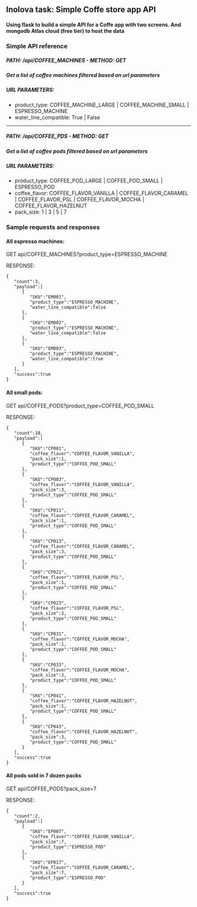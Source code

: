 ## Inolova task: Simple Coffe store app API
#### Using flask to build a simple API for a Coffe app with two screens. And mongodb Atlas cloud (free tier) to host the data

### Simple API reference
##### PATH: /api/COFFEE_MACHINES - METHOD: GET
##### Get a list of coffee machines filtered based on url parameters
##### URL PARAMETERS:
- product_type: COFFEE_MACHINE_LARGE | COFFEE_MACHINE_SMALL | ESPRESSO_MACHINE
- water_line_compatible: True | False
--------------------------------------------------------
##### PATH: /api/COFFEE_PDS - METHOD: GET
##### Get a list of coffee pods filtered based on url parameters
##### URL PARAMETERS:
- product_type: COFFEE_POD_LARGE | COFFEE_POD_SMALL | ESPRESSO_POD
- coffee_flavor: COFFEE_FLAVOR_VANILLA | COFFEE_FLAVOR_CARAMEL | COFFEE_FLAVOR_PSL | COFFEE_FLAVOR_MOCHA | COFFEE_FLAVOR_HAZELNUT
- pack_size: 1 | 3 | 5 | 7

### Sample requests and responses
#### All espresso machines: 
GET api/COFFEE_MACHINES?product_type=ESPRESSO_MACHINE

RESPONSE: 
```
{
   "count":3,
   "payload":[
      {
         "SKU":"EM001",
         "product_type":"ESPRESSO_MACHINE",
         "water_line_compatible":false
      },
      {
         "SKU":"EM002",
         "product_type":"ESPRESSO_MACHINE",
         "water_line_compatible":false
      },
      {
         "SKU":"EM003",
         "product_type":"ESPRESSO_MACHINE",
         "water_line_compatible":true
      }
   ],
   "success":true
}
```
#### All small pods: 
GET api/COFFEE_PODS?product_type=COFFEE_POD_SMALL

RESPONSE: 
```
{
   "count":10,
   "payload":[
      {
         "SKU":"CP001",
         "coffee_flavor":"COFFEE_FLAVOR_VANILLA",
         "pack_size":1,
         "product_type":"COFFEE_POD_SMALL"
      },
      {
         "SKU":"CP003",
         "coffee_flavor":"COFFEE_FLAVOR_VANILLA",
         "pack_size":3,
         "product_type":"COFFEE_POD_SMALL"
      },
      {
         "SKU":"CP011",
         "coffee_flavor":"COFFEE_FLAVOR_CARAMEL",
         "pack_size":1,
         "product_type":"COFFEE_POD_SMALL"
      },
      {
         "SKU":"CP013",
         "coffee_flavor":"COFFEE_FLAVOR_CARAMEL",
         "pack_size":3,
         "product_type":"COFFEE_POD_SMALL"
      },
      {
         "SKU":"CP021",
         "coffee_flavor":"COFFEE_FLAVOR_PSL",
         "pack_size":1,
         "product_type":"COFFEE_POD_SMALL"
      },
      {
         "SKU":"CP023",
         "coffee_flavor":"COFFEE_FLAVOR_PSL",
         "pack_size":3,
         "product_type":"COFFEE_POD_SMALL"
      },
      {
         "SKU":"CP031",
         "coffee_flavor":"COFFEE_FLAVOR_MOCHA",
         "pack_size":1,
         "product_type":"COFFEE_POD_SMALL"
      },
      {
         "SKU":"CP033",
         "coffee_flavor":"COFFEE_FLAVOR_MOCHA",
         "pack_size":3,
         "product_type":"COFFEE_POD_SMALL"
      },
      {
         "SKU":"CP041",
         "coffee_flavor":"COFFEE_FLAVOR_HAZELNUT",
         "pack_size":1,
         "product_type":"COFFEE_POD_SMALL"
      },
      {
         "SKU":"CP043",
         "coffee_flavor":"COFFEE_FLAVOR_HAZELNUT",
         "pack_size":3,
         "product_type":"COFFEE_POD_SMALL"
      }
   ],
   "success":true
}
```
#### All pods sold in 7 dozen packs
GET api/COFFEE_PODS?pack_size=7

RESPONSE: 
```
{
   "count":2,
   "payload":[
      {
         "SKU":"EP007",
         "coffee_flavor":"COFFEE_FLAVOR_VANILLA",
         "pack_size":7,
         "product_type":"ESPRESSO_POD"
      },
      {
         "SKU":"EP017",
         "coffee_flavor":"COFFEE_FLAVOR_CARAMEL",
         "pack_size":7,
         "product_type":"ESPRESSO_POD"
      }
   ],
   "success":true
}
```
